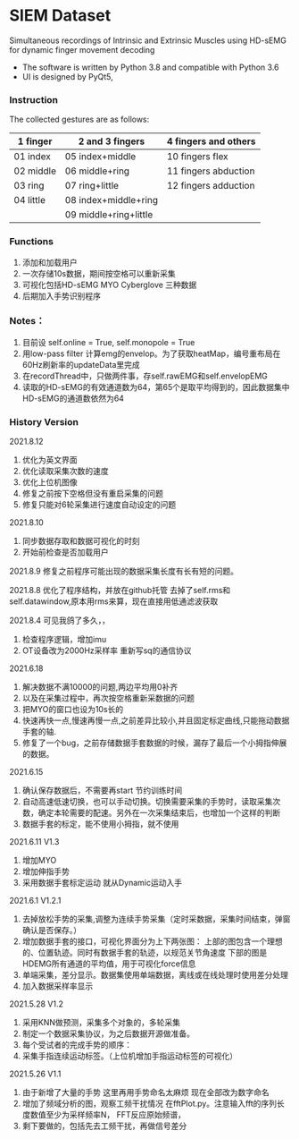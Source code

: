 # SIEM Dataset
 Simultaneous recordings of Intrinsic and Extrinsic Muscles using HD-sEMG  for dynamic finger movement decoding

 * The software is written by Python 3.8 and compatible with Python 3.6
 * UI is designed by PyQt5, 
### Instruction
The collected gestures are as follows:

| 1 finger | 2 and 3 fingers      | 4 fingers and others   |  
|  ----    | ----                 |       ----             |  
|01 index  |05 index+middle       |  10 fingers flex       |                    
|02 middle |06 middle+ring        |  11 fingers abduction  |               
|03 ring   |07 ring+little        |   12 fingers adduction |                            
|04 little |08 index+middle+ring  |                        |
|          |09 middle+ring+little |                        |

### Functions
1. 添加和加载用户
2. 一次存储10s数据，期间按空格可以重新采集
3. 可视化包括HD-sEMG MYO Cyberglove 三种数据
4. 后期加入手势识别程序

### Notes：
1. 目前设 self.online = True, self.monopole = True
2. 用low-pass filter 计算emg的envelop。为了获取heatMap，编号重布局在60Hz刷新率的updateData里完成
3. 在recordThread中，只做两件事，存self.rawEMG和self.envelopEMG
4. 读取的HD-sEMG的有效通道数为64，第65个是取平均得到的，因此数据集中HD-sEMG的通道数依然为64

### History Version
2021.8.12
1. 优化为英文界面
2. 优化读取采集次数的速度
3. 优化上位机图像
4. 修复之前按下空格但没有重启采集的问题
5. 修复只能对6轮采集进行速度自动设定的问题

2021.8.10
1. 同步数据存取和数据可视化的时刻
2. 开始前检查是否加载用户

2021.8.9
修复之前程序可能出现的数据采集长度有长有短的问题。

2021.8.8
优化了程序结构，并放在github托管
去掉了self.rms和self.datawindow,原本用rms来算，现在直接用低通滤波获取

2021.8.4 可见我鸽了多久，，
1. 检查程序逻辑，增加imu
2. OT设备改为2000Hz采样率 重新写sq的通信协议

2021.6.18
1. 解决数据不满10000的问题,两边平均用0补齐
2. 以及在采集过程中，再次按空格重新采数据的问题
3. 把MYO的窗口也设为10s长的
4. 快速再快一点,慢速再慢一点,之前差异比较小,并且固定标定曲线,只能拖动数据手套的轴.
5. 修复了一个bug，之前存储数据手套数据的时候，漏存了最后一个小拇指伸展的数据。

2021.6.15
1. 确认保存数据后，不需要再start 节约训练时间
2. 自动高速低速切换，也可以手动切换。切换需要采集的手势时，读取采集次数，确定本轮需要的配速。另外在一次采集结束后，也增加一个这样的判断
3. 数据手套的标定，能不使用小拇指，就不使用

2021.6.11 V1.3 
1. 增加MYO
2. 增加伸指手势
3. 采用数据手套标定运动 就从Dynamic运动入手 

2021.6.1 V1.2.1
1. 去掉放松手势的采集,调整为连续手势采集（定时采数据，采集时间结束，弹窗确认是否保存。）
2. 增加数据手套的接口，可视化界面分为上下两张图：
    上部的图包含一个理想的、位置轨迹。同时有数据手套的轨迹，以规范关节角速度
    下部的图是HDEMG所有通道的平均值，用于可视化force信息
3. 单端采集，差分显示。数据集使用单端数据，离线或在线处理时使用差分处理
4. 加入数据采样率显示

2021.5.28 V1.2 
1. 采用KNN做预测，采集多个对象的，多轮采集
2. 制定一个数据采集协议，为之后数据开源做准备。
3. 每个受试者的完成手势的顺序：
4. 采集手指连续运动标签。（上位机增加手指运动标签的可视化）

2021.5.26  V1.1
1. 由于新增了大量的手势 这里再用手势命名太麻烦 现在全部改为数字命名
2. 增加了频域分析的图，观察工频干扰情况 在fftPlot.py。注意输入fft的序列长度数值至少为采样频率N， FFT反应原始频谱，
3. 剩下要做的，包括先去工频干扰，再做信号差分